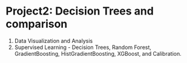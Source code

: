 # Project2: Decision Trees and comparison

1. Data Visualization and Analysis
2. Supervised Learning - Decision Trees, Random Forest, GradientBoosting, HistGradientBoosting, XGBoost, and Calibration.
